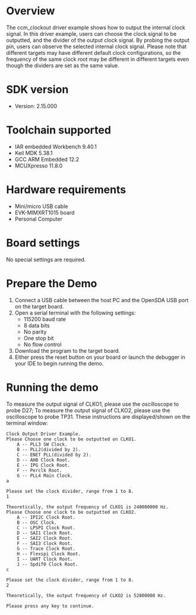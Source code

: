 Overview
========
The ccm_clockout driver example shows how to output the internal clock signal. In this driver example, users can choose
the clock signal to be outputted, and the divider of the output clock signal. By probing the output pin, users can
observe the selected internal clock signal.
Please note that different targets may have different default clock configurations, so the frequency of the same clock
root may be different in different targets even though the dividers are set as the same value.

SDK version
===========
- Version: 2.15.000

Toolchain supported
===================
- IAR embedded Workbench  9.40.1
- Keil MDK  5.38.1
- GCC ARM Embedded  12.2
- MCUXpresso  11.8.0

Hardware requirements
=====================
- Mini/micro USB cable
- EVK-MIMXRT1015 board
- Personal Computer

Board settings
==============
No special settings are required.

Prepare the Demo
================
1.  Connect a USB cable between the host PC and the OpenSDA USB port on the target board. 
2.  Open a serial terminal with the following settings:
    - 115200 baud rate
    - 8 data bits
    - No parity
    - One stop bit
    - No flow control
3.  Download the program to the target board.
4.  Either press the reset button on your board or launch the debugger in your IDE to begin running the demo.

Running the demo
================
To measure the output signal of CLKO1, please use the oscilloscope to probe D27;
To measure the output signal of CLKO2, please use the oscilloscope to probe TP31.
These instructions are displayed/shown on the terminal window:
~~~~~~~~~~~~~~~~~~~~~~~~~~~~~~~~~~~
Clock Output Driver Example.
Please Choose one clock to be outputted on CLKO1.
	A -- PLL3 SW Clock.
	B -- PLL2(divided by 2).
	C -- ENET PLL(divided by 2).
	D -- AHB Clock Root.
	E -- IPG Clock Root.
	F -- Perclk Root.
	G -- PLL4 Main Clock.
a

Please set the clock divider, range from 1 to 8.
1

Theoretically, the output frequency of CLKO1 is 240000000 Hz.
Please Choose one clock to be outputted on CLKO2.
	A -- IPI2C Clock Root.
	B -- OSC Clock.
	C -- LPSPI Clock Root.
	D -- SAI1 Clock Root.
	E -- SAI2 Clock Root.
	F -- SAI3 Clock Root.
	G -- Trace Clock Root.
	H -- Flexspi Clock Root.
	I -- UART Clock Root.
	J -- Spdif0 Clock Root.
c

Please set the clock divider, range from 1 to 8.
2

Theoretically, the output frequency of CLKO2 is 52800000 Hz.

Please press any key to continue.
~~~~~~~~~~~~~~~~~~~~~~~~~~~~~~~~~~~
